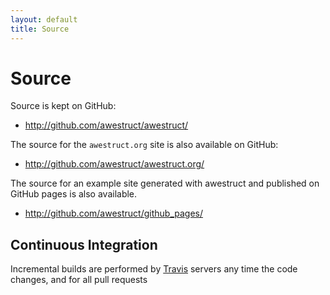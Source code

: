 ```yaml
---
layout: default
title: Source
---
```


<div class="page-header">
<h1>Source</h1>
</div>

Source is kept on GitHub:

* <http://github.com/awestruct/awestruct/>

The source for the `awestruct.org` site is also available on GitHub:

* <http://github.com/awestruct/awestruct.org/>

The source for an example site generated with awestruct and published
on GitHub pages is also available.

* <http://github.com/awestruct/github_pages/>

<h2>Continuous Integration</h2>

Incremental builds are performed by [Travis](http://travis-ci.org) servers any time the code changes, and for all pull requests 

